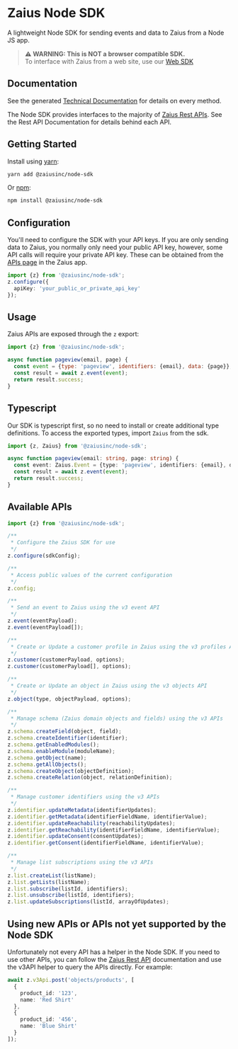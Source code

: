 # Zaius Node SDK

A lightweight Node SDK for sending events and data to Zaius from a Node JS app.

> <b>⚠️ WARNING: This is NOT a browser compatible SDK.</b><br />
> To interface with Zaius from a web site, use our [Web SDK](https://docs.developers.zaius.com/web-sdk/)

## Documentation

See the generated [Technical Documentation](https://node-sdk.docs.developers.zaius.com/latest/) for details on every method.

The Node SDK provides interfaces to the majority of [Zaius Rest APIs](https://docs.developers.zaius.com/api/). See the Rest API Documentation for details behind each API.

## Getting Started

Install using [yarn](https://yarnpkg.com/en/):

```bash
yarn add @zaiusinc/node-sdk
```

Or [npm](https://www.npmjs.com/):

```bash
npm install @zaiusinc/node-sdk
```

## Configuration

You'll need to configure the SDK with your API keys. If you are only sending data to Zaius, you normally only need your public API key, however, some API calls will require your private API key. These can be obtained from the [APIs page](https://app.zaius.com/#/api_management) in the Zaius app.

```typescript
import {z} from '@zaiusinc/node-sdk';
z.configure({
  apiKey: 'your_public_or_private_api_key'
});
```

## Usage

Zaius APIs are exposed through the `z` export:

```javascript
import {z} from '@zaiusinc/node-sdk';

async function pageview(email, page) {
  const event = {type: 'pageview', identifiers: {email}, data: {page}};
  const result = await z.event(event);
  return result.success;
}
```

## Typescript

Our SDK is typescript first, so no need to install or create additional type definitions.
To access the exported types, import `Zaius` from the sdk.

```typescript
import {z, Zaius} from '@zaiusinc/node-sdk';

async function pageview(email: string, page: string) {
  const event: Zaius.Event = {type: 'pageview', identifiers: {email}, data: {page}};
  const result = await z.event(event);
  return result.success;
}
```

## Available APIs

```javascript
import {z} from '@zaiusinc/node-sdk';

/**
 * Configure the Zaius SDK for use
 */
z.configure(sdkConfig);

/**
 * Access public values of the current configuration
 */
z.config;

/**
 * Send an event to Zaius using the v3 event API
 */
z.event(eventPayload);
z.event(eventPayload[]);

/**
 * Create or Update a customer profile in Zaius using the v3 profiles API
 */
z.customer(customerPayload, options);
z.customer(customerPayload[], options);

/**
 * Create or Update an object in Zaius using the v3 objects API
 */
z.object(type, objectPayload, options);

/**
 * Manage schema (Zaius domain objects and fields) using the v3 APIs
 */
z.schema.createField(object, field);
z.schema.createIdentifier(identifier);
z.schema.getEnabledModules();
z.schema.enableModule(moduleName);
z.schema.getObject(name);
z.schema.getAllObjects();
z.schema.createObject(objectDefinition);
z.schema.createRelation(object, relationDefinition);

/**
 * Manage customer identifiers using the v3 APIs
 */
z.identifier.updateMetadata(identifierUpdates);
z.identifier.getMetadata(identifierFieldName, identifierValue);
z.identifier.updateReachability(reachabilityUpdates);
z.identifier.getReachability(identifierFieldName, identifierValue);
z.identifier.updateConsent(consentUpdates);
z.identifier.getConsent(identifierFieldName, identifierValue);

/**
 * Manage list subscriptions using the v3 APIs
 */
z.list.createList(listName);
z.list.getLists(listName);
z.list.subscribe(listId, identifiers);
z.list.unsubscribe(listId, identifiers);
z.list.updateSubscriptions(listId, arrayOfUpdates);
```

## Using new APIs or APIs not yet supported by the Node SDK

Unfortunately not every API has a helper in the Node SDK. If you need to use other APIs, you can
follow the [Zaius Rest API](https://docs.developers.zaius.com/api/) documentation
and use the v3API helper to query the APIs directly. For example:

```typescript
await z.v3Api.post('objects/products', [
  {
    product_id: '123',
    name: 'Red Shirt'
  },
  {
    product_id: '456',
    name: 'Blue Shirt'
  }
]);
```
